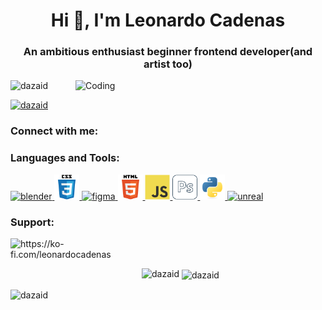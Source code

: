 <h1 align="center">Hi 👋, I'm Leonardo Cadenas</h1>
<h3 align="center">An ambitious enthusiast beginner frontend developer(and artist too)</h3>
<img <img align="right" alt="Coding" width="400" src="https://sithcomputers.com/wp-content/uploads/2021/02/C-1.gif">

<p align="left"> <img src="https://komarev.com/ghpvc/?username=dazaid&label=Profile%20views&color=0e75b6&style=flat" alt="dazaid" /> </p>

<p align="left"> <a href="https://github.com/ryo-ma/github-profile-trophy"><img src="https://github-profile-trophy.vercel.app/?username=dazaid" alt="dazaid" /></a> </p>

<h3 align="left">Connect with me:</h3>
<p align="left">
</p>

<h3 align="left">Languages and Tools:</h3>
<p align="left"> <a href="https://www.blender.org/" target="_blank" rel="noreferrer"> <img src="https://download.blender.org/branding/community/blender_community_badge_white.svg" alt="blender" width="40" height="40"/> </a> <a href="https://www.w3schools.com/css/" target="_blank" rel="noreferrer"> <img src="https://raw.githubusercontent.com/devicons/devicon/master/icons/css3/css3-original-wordmark.svg" alt="css3" width="40" height="40"/> </a> <a href="https://www.figma.com/" target="_blank" rel="noreferrer"> <img src="https://www.vectorlogo.zone/logos/figma/figma-icon.svg" alt="figma" width="40" height="40"/> </a> <a href="https://www.w3.org/html/" target="_blank" rel="noreferrer"> <img src="https://raw.githubusercontent.com/devicons/devicon/master/icons/html5/html5-original-wordmark.svg" alt="html5" width="40" height="40"/> </a> <a href="https://developer.mozilla.org/en-US/docs/Web/JavaScript" target="_blank" rel="noreferrer"> <img src="https://raw.githubusercontent.com/devicons/devicon/master/icons/javascript/javascript-original.svg" alt="javascript" width="40" height="40"/> </a> <a href="https://www.photoshop.com/en" target="_blank" rel="noreferrer"> <img src="https://raw.githubusercontent.com/devicons/devicon/master/icons/photoshop/photoshop-line.svg" alt="photoshop" width="40" height="40"/> </a> <a href="https://www.python.org" target="_blank" rel="noreferrer"> <img src="https://raw.githubusercontent.com/devicons/devicon/master/icons/python/python-original.svg" alt="python" width="40" height="40"/> </a> <a href="https://unrealengine.com/" target="_blank" rel="noreferrer"> <img src="https://raw.githubusercontent.com/kenangundogan/fontisto/036b7eca71aab1bef8e6a0518f7329f13ed62f6b/icons/svg/brand/unreal-engine.svg" alt="unreal" width="40" height="40"/> </a> </p>

<h3 align="left">Support:</h3>
<p><a href="https://ko-fi.com/https://ko-fi.com/leonardocadenas"> <img align="left" src="https://cdn.ko-fi.com/cdn/kofi3.png?v=3" height="50" width="210" alt="https://ko-fi.com/leonardocadenas" /></a></p><br><br>

<p><img align="left" src="https://github-readme-stats.vercel.app/api/top-langs?username=dazaid&show_icons=true&locale=en&layout=compact" alt="dazaid" /></p>

<p>&nbsp;<img align="center" src="https://github-readme-stats.vercel.app/api?username=dazaid&show_icons=true&locale=en" alt="dazaid" /></p>

<p><img align="center" src="https://github-readme-streak-stats.herokuapp.com/?user=dazaid&" alt="dazaid" /></p>

